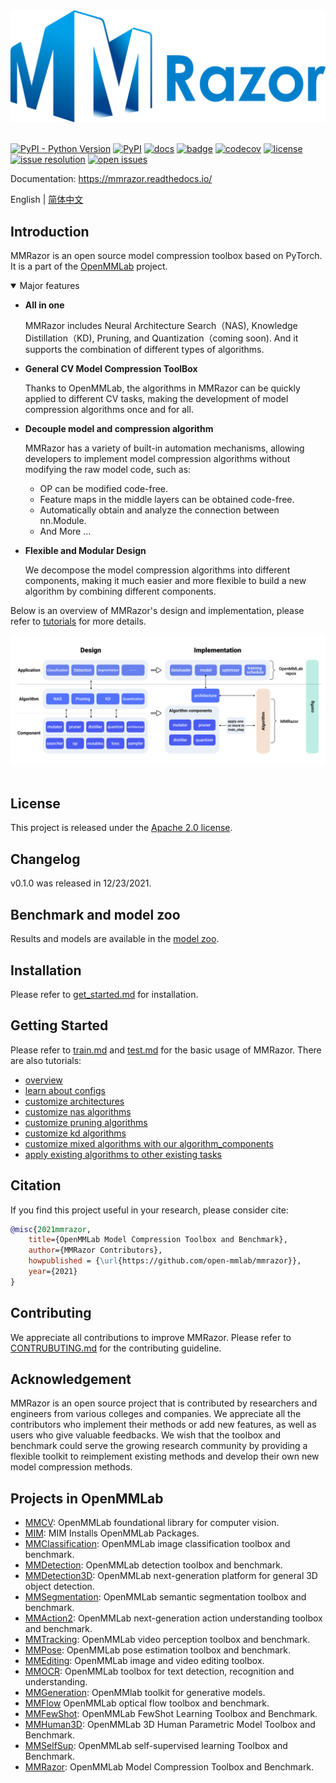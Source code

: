 <div align="center">
  <img src="resources/mmrazor-logo.png" width="600"/>
</div>
<br />

[![PyPI - Python Version](https://img.shields.io/pypi/pyversions/mmrazor)](https://pypi.org/project/mmrazor/)
[![PyPI](https://img.shields.io/pypi/v/mmrazor)](https://pypi.org/project/mmrazor)
[![docs](https://img.shields.io/badge/docs-latest-blue)](https://mmrazor.readthedocs.io/en/latest/)
[![badge](https://github.com/open-mmlab/mmrazor/workflows/build/badge.svg)](https://github.com/open-mmlab/mmrazor/actions)
[![codecov](https://codecov.io/gh/open-mmlab/mmrazor/branch/master/graph/badge.svg)](https://codecov.io/gh/open-mmlab/mmrazor)
[![license](https://img.shields.io/github/license/open-mmlab/mmrazor.svg)](https://github.com/open-mmlab/mmrazor/blob/master/LICENSE)
[![issue resolution](https://isitmaintained.com/badge/resolution/open-mmlab/mmrazor.svg)](https://github.com/open-mmlab/mmrazor/issues)
[![open issues](https://isitmaintained.com/badge/open/open-mmlab/mmrazor.svg)](https://github.com/open-mmlab/mmrazor/issues)

Documentation: https://mmrazor.readthedocs.io/

English | [简体中文](/README_zh-CN.md)

## Introduction

MMRazor is an open source model compression toolbox based on PyTorch. It is
a part of the [OpenMMLab](https://openmmlab.com/) project.


<details open><summary>Major features</summary>

- **All in one**

  MMRazor includes Neural Architecture Search（NAS), Knowledge Distillation（KD), Pruning, and Quantization（coming soon).
  And it supports the combination of different types of algorithms.

- **General CV Model Compression ToolBox**

  Thanks to OpenMMLab, the algorithms in MMRazor can be quickly applied to different CV tasks, making the development of model compression algorithms once and for all.

- **Decouple model and compression algorithm**

  MMRazor has a variety of built-in automation mechanisms, allowing developers to implement model compression algorithms without modifying the raw model code, such as:
  - OP can be modified code-free.
  - Feature maps in the middle layers can be obtained code-free.
  - Automatically obtain and analyze the connection between nn.Module.
  - And More ...

- **Flexible and Modular Design**

  We decompose the model compression algorithms into different components, making it much easier and more flexible to build a new algorithm by combining different components.

</details>

Below is an overview of MMRazor's design and implementation, please refer to [tutorials](/docs/en/tutorials/Tutorial_1_overview.md) for more details.
<div align="center">
  <img src="resources/design_and_implement.png" style="zoom:100%"/>
</div>
<br />

## License

This project is released under the [Apache 2.0 license](LICENSE).

## Changelog

v0.1.0 was released in 12/23/2021.

## Benchmark and model zoo

Results and models are available in the [model zoo](/docs/en/model_zoo.md).

## Installation

Please refer to [get_started.md](/docs/en/get_started.md) for installation.

## Getting Started
Please refer to [train.md](/docs/en/train.md) and [test.md](/docs/en/test.md) for the basic usage of MMRazor. There are also tutorials:

- [overview](/docs/en/tutorials/Tutorial_1_overview.md)
- [learn about configs](/docs/en/tutorials/Tutorial_2_learn_about_configs.md)
- [customize architectures](/docs/en/tutorials/Tutorial_3_customize_architectures.md)
- [customize nas algorithms](/docs/en/tutorials/Tutorial_4_customize_nas_algorithms.md)
- [customize pruning algorithms](/docs/en/tutorials/Tutorial_5_customize_pruning_algorithms.md)
- [customize kd algorithms](/docs/en/tutorials/Tutorial_6_customize_kd_algorithms.md)
- [customize mixed algorithms with our algorithm_components](/docs/en/tutorials/Tutorial_7_customize_mixed_algorithms_with_out_algorithms_components.md)
- [apply existing algorithms to other existing tasks](/docs/en/tutorials/Tutorial_8_apply_existing_algorithms_to_new_tasks.md)

## Citation

If you find this project useful in your research, please consider cite:

```BibTeX
@misc{2021mmrazor,
    title={OpenMMLab Model Compression Toolbox and Benchmark},
    author={MMRazor Contributors},
    howpublished = {\url{https://github.com/open-mmlab/mmrazor}},
    year={2021}
}
```

## Contributing

We appreciate all contributions to improve MMRazor.
Please refer to [CONTRUBUTING.md](/.github/CONTRIBUTING.md) for the contributing guideline.

## Acknowledgement

MMRazor is an open source project that is contributed by researchers and engineers from various colleges and companies. We appreciate all the contributors who implement their methods or add new features, as well as users who give valuable feedbacks.
We wish that the toolbox and benchmark could serve the growing research community by providing a flexible toolkit to reimplement existing methods and develop their own new model compression methods.

## Projects in OpenMMLab

- [MMCV](https://github.com/open-mmlab/mmcv): OpenMMLab foundational library for computer vision.
- [MIM](https://github.com/open-mmlab/mim): MIM Installs OpenMMLab Packages.
- [MMClassification](https://github.com/open-mmlab/mmclassification): OpenMMLab image classification toolbox and benchmark.
- [MMDetection](https://github.com/open-mmlab/mmdetection): OpenMMLab detection toolbox and benchmark.
- [MMDetection3D](https://github.com/open-mmlab/mmdetection3d): OpenMMLab next-generation platform for general 3D object detection.
- [MMSegmentation](https://github.com/open-mmlab/mmsegmentation): OpenMMLab semantic segmentation toolbox and benchmark.
- [MMAction2](https://github.com/open-mmlab/mmaction2): OpenMMLab next-generation action understanding toolbox and benchmark.
- [MMTracking](https://github.com/open-mmlab/mmtracking): OpenMMLab video perception toolbox and benchmark.
- [MMPose](https://github.com/open-mmlab/mmpose): OpenMMLab pose estimation toolbox and benchmark.
- [MMEditing](https://github.com/open-mmlab/mmediting): OpenMMLab image and video editing toolbox.
- [MMOCR](https://github.com/open-mmlab/mmocr): OpenMMLab toolbox for text detection, recognition and understanding.
- [MMGeneration](https://github.com/open-mmlab/mmgeneration): OpenMMlab toolkit for generative models.
- [MMFlow](https://github.com/open-mmlab/mmflow) OpenMMLab optical flow toolbox and benchmark.
- [MMFewShot](https://github.com/open-mmlab/mmfewshot): OpenMMLab FewShot Learning Toolbox and Benchmark.
- [MMHuman3D](https://github.com/open-mmlab/mmhuman3d): OpenMMLab 3D Human Parametric Model Toolbox and Benchmark.
- [MMSelfSup](https://github.com/open-mmlab/mmselfsup): OpenMMLab self-supervised learning Toolbox and Benchmark.
- [MMRazor](https://github.com/open-mmlab/mmrazor): OpenMMLab Model Compression Toolbox and Benchmark.
